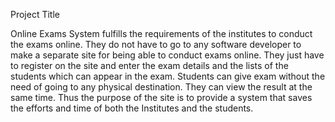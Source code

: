 Project Title

Online Exams System fulfills the requirements of the institutes to conduct the exams online. They do not have to go to any software developer to make a separate site for being able to conduct exams online. They just have to register on the site and enter the exam details and the lists of the students which can appear in the exam. Students can give exam without the need of going to any physical destination. They can view the result at the same time. Thus the purpose of the site is to provide a system that saves the efforts and time of both the Institutes and the students.
